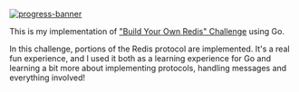 [![progress-banner](https://backend.codecrafters.io/progress/redis/041cb111-5b3a-45f3-bc18-082b503c8005)](https://app.codecrafters.io/users/ner0-m?r=2qF)

This is my implementation of ["Build Your Own Redis"
Challenge](https://codecrafters.io/challenges/redis) using Go.

In this challenge, portions of the Redis protocol are implemented. It's a real fun
experience, and I used it both as a learning experience for Go and learning a
bit more about implementing protocols, handling messages and everything
involved!
